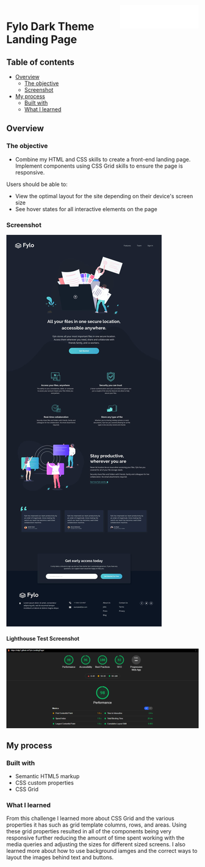 <a href="https://mitp7.github.io/Fylo-LandingPage/">
    <img src="images/logo.svg" alt="Fylo-logo" title="Fylo" align="right" height="61" />
</a>

# Fylo Dark Theme Landing Page

## Table of contents

- [Overview](#overview)
  - [The objective](#the-objective)
  - [Screenshot](#screenshot)
- [My process](#my-process)
  - [Built with](#built-with)
  - [What I learned](#what-i-learned)

## Overview

### The objective
- Combine my HTML and CSS skills to create a front-end landing page. Implement components using CSS Grid skills to ensure the page is responsive.

Users should be able to:
- View the optimal layout for the site depending on their device's screen size
- See hover states for all interactive elements on the page

### Screenshot
![Desktop-version](./design/desktop-design.jpg)
#### Lighthouse Test Screenshot
![Desktop-version](./images/lighthouse-test.PNG)

## My process

### Built with

- Semantic HTML5 markup
- CSS custom properties
- CSS Grid

### What I learned

From this challenge I learned more about CSS Grid and the various properties it has such as grid template columns, rows, and areas. Using these grid properties resulted in all of the components being very responsive further reducing the amount of time spent working with the media queries and adjusting the sizes for different sized screens.
I also learned more about how to use background iamges and the correct ways to layout the images behind text and buttons. 
